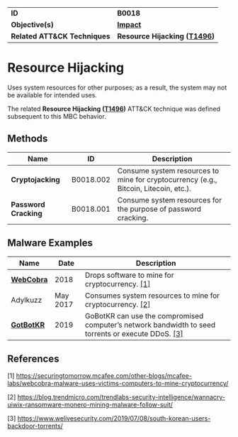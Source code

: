 
<table>
<tr>
<td><b>ID</b></td>
<td><b>B0018</b></td>
</tr>
<tr>
<td><b>Objective(s)</b></td>
<td><b><a href="../impact">Impact</a></b></td>
</tr>
<tr>
<td><b>Related ATT&CK Techniques</b></td>
<td><b>Resource Hijacking (<a href="https://attack.mitre.org/techniques/T1496/">T1496</a>)</b></td>
</tr>
</table>


Resource Hijacking
==================
Uses system resources for other purposes; as a result, the system may not be available for intended uses.

The related **Resource Hijacking ([T1496](https://attack.mitre.org/techniques/T1496/))** ATT&CK technique was defined subsequent to this MBC behavior.

Methods
-------
|Name|ID|Description|
|---|---|---|
|**Cryptojacking**|B0018.002|Consume system resources to mine for cryptocurrency (e.g., Bitcoin, Litecoin, etc.).|
|**Password Cracking**|B0018.001|Consume system resources for the purpose of password cracking.|

Malware Examples
----------------
|Name|Date|Description|
|---|---|---|
|[**WebCobra**](../xample-malware/webcobra.md)|2018|Drops software to mine for cryptocurrency. [[1]](#1)|
|Adylkuzz|May 2017|Consumes system resources to mine for cryptocurrency. [[2]](#2)|
|[**GotBotKR**](../xample-malware/gotbotkr.md)|2019|GoBotKR can use the compromised computer’s network bandwidth to seed torrents or execute DDoS. [[3]](#3)|

References
----------
<a name="1">[1]</a> https://securingtomorrow.mcafee.com/other-blogs/mcafee-labs/webcobra-malware-uses-victims-computers-to-mine-cryptocurrency/

<a name="2">[2]</a> https://blog.trendmicro.com/trendlabs-security-intelligence/wannacry-uiwix-ransomware-monero-mining-malware-follow-suit/

<a name="3">[3]</a> https://www.welivesecurity.com/2019/07/08/south-korean-users-backdoor-torrents/
